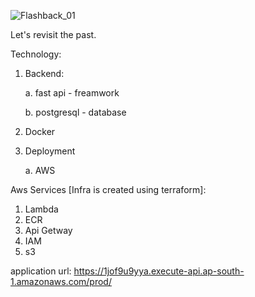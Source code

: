 ![Flashback_01](https://github.com/harnya/flashback/assets/166941785/55f2edc6-3949-4c6c-89dd-ec97836e25d8)

Let's revisit the past.

Technology:
1. Backend:
   
   a. fast api - freamwork
   
   b. postgresql - database
   
2. Docker
3. Deployment
   
   a. AWS

Aws Services [Infra is created using terraform]:
1. Lambda
2. ECR
3. Api Getway
4. IAM
5. s3

application url: https://1jof9u9yya.execute-api.ap-south-1.amazonaws.com/prod/
